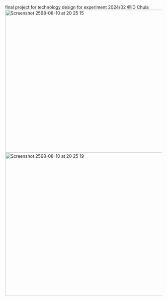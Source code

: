 final project for technology design for experiment 2024/02 @ID Chula
<img width="816" height="460" alt="Screenshot 2568-08-10 at 20 25 15" src="https://github.com/user-attachments/assets/87ed7ef6-3278-493e-bee8-d398a31f6e4d" />
<img width="816" height="460" alt="Screenshot 2568-08-10 at 20 25 19" src="https://github.com/user-attachments/assets/11e55ccf-fd0a-4589-8792-e0c320311d91" />

